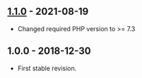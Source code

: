 ## [1.1.0] - 2021-08-19
- Changed required PHP version to >= 7.3

## 1.0.0 - 2018-12-30
- First stable revision.

[1.1.0]: https://github.com/themichaelhall/nicedump-twig/compare/v1.0.0...v1.1.0
